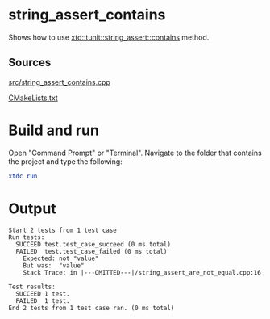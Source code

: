 # string_assert_contains

Shows how to use [xtd::tunit::string_assert::contains](https://codedocs.xyz/gammasoft71/xtd/classxtd_1_1tunit_1_1string__assert.html#a25d4619feaad1202475dd8600bb177c5) method.

## Sources

[src/string_assert_contains.cpp](src/string_assert_contains.cpp)

[CMakeLists.txt](CMakeLists.txt)

# Build and run

Open "Command Prompt" or "Terminal". Navigate to the folder that contains the project and type the following:

```cmake
xtdc run
```

# Output

```
Start 2 tests from 1 test case
Run tests:
  SUCCEED test.test_case_succeed (0 ms total)
  FAILED  test.test_case_failed (0 ms total)
    Expected: not "value"
    But was:  "value"
    Stack Trace: in |---OMITTED---|/string_assert_are_not_equal.cpp:16

Test results:
  SUCCEED 1 test.
  FAILED  1 test.
End 2 tests from 1 test case ran. (0 ms total)
```
